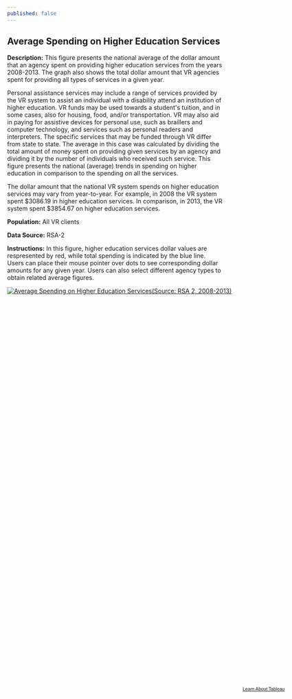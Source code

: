 ```yaml
---
published: false
---
```


## Average Spending on Higher Education Services

**Description:** This figure presents the national average of the dollar amount that an agency spent on providing higher education services from the years 2008-2013. The graph also shows the total dollar amount that VR agencies spent for providing all types of services in a given year.   

Personal assistance services may include a range of services provided by the VR system to assist an individual with a disability attend an institution of higher education. VR funds may be used towards a student's tuition, and in some cases, also for housing, food, and/or transportation. VR may also aid in paying for assistive devices for personal use, such as braillers and computer technology, and services such as personal readers and interpreters. The specific services that may be funded through VR differ from state to state. The average in this case was calculated by dividing the total amount of money spent on providing given services by an agency and dividing it by the number of individuals who received such service. This figure presents the national (average) trends in spending on higher education in comparison to the spending on all the services.

The dollar amount that the national VR system spends on higher education services may vary from year-to-year. For example, in 2008 the VR system spent $3086.19 in higher education services. In comparison, in 2013, the VR system spent $3854.67 on higher education services. 

**Population:** All VR clients 

**Data Source:** RSA-2

**Instructions:** In this figure, higher education services dollar values are respresented by red, while total spending is indicated by the blue line. Users can place their mouse pointer over dots to see corresponding dollar amounts for any given year. Users can also select different agency types to obtain related average figures.

<script type='text/javascript' src='https://public.tableausoftware.com/javascripts/api/viz_v1.js'></script><div class='tableauPlaceholder' style='width: 654px; height: 929px;'><noscript><a href='#'><img alt='Average Spending on Higher Education Services(Source: RSA 2, 2008-2013) ' src='https:&#47;&#47;publicrevizit.tableausoftware.com&#47;static&#47;images&#47;Se&#47;ServicesSpending&#47;HigherEd&#47;1_rss.png' style='border: none' /></a></noscript><object class='tableauViz' width='654' height='929' style='display:none;'><param name='host_url' value='https%3A%2F%2Fpublic.tableausoftware.com%2F' /> <param name='site_root' value='' /><param name='name' value='ServicesSpending&#47;HigherEd' /><param name='tabs' value='no' /><param name='toolbar' value='yes' /><param name='static_image' value='https:&#47;&#47;publicrevizit.tableausoftware.com&#47;static&#47;images&#47;Se&#47;ServicesSpending&#47;HigherEd&#47;1.png' /> <param name='animate_transition' value='yes' /><param name='display_static_image' value='yes' /><param name='display_spinner' value='yes' /><param name='display_overlay' value='yes' /><param name='display_count' value='yes' /></object></div><div style='width:654px;height:22px;padding:0px 10px 0px 0px;color:black;font:normal 8pt verdana,helvetica,arial,sans-serif;'><div style='float:right; padding-right:8px;'><a href='http://www.tableausoftware.com/public/about-tableau-products?ref=https://public.tableausoftware.com/views/ServicesSpending/HigherEd' target='_blank'>Learn About Tableau</a></div></div>